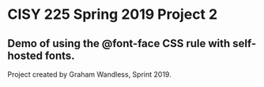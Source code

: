 # CISY 225 Spring 2019 Project 2 

## Demo of using the @font-face CSS rule with self-hosted fonts.


Project created by Graham Wandless, Sprint 2019.
